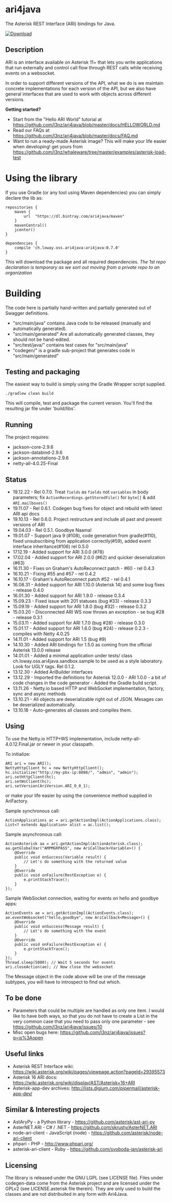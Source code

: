 ari4java
========

The Asterisk REST Interface (ARI) bindings for Java.

[![Download](https://api.bintray.com/packages/ari4java/maven/ari4java/images/download.png)](https://bintray.com/ari4java/maven/ari4java/_latestVersion)

Description
-----------

ARI is an interface available on Asterisk 11+ that lets you write applications
that run externally and control call flow through REST calls while receiving
events on a websocket.

In order to support different versions of the API, what we do is we maintain concrete implementations
for each version of the API, but we also have general interfaces that are used to work with objects
across different versions.

**Getting started?**

* Start from the "Hello ARI World" tutorial at https://github.com/l3nz/ari4java/blob/master/docs/HELLOWORLD.md
* Read our FAQs at https://github.com/l3nz/ari4java/blob/master/docs/FAQ.md
* Want to run a ready-made Asterisk image? This will make your life easier when developing! get
  yours from https://github.com/l3nz/whaleware/tree/master/examples/asterisk-load-test


Using the library
=================

If you use Gradle (or any tool using Maven dependencies) you can simply declare the lib as:

    repositories {
        maven {
            url  "https://dl.bintray.com/ari4java/maven" 
        }
        mavenCentral()
        jcenter()
    }
    
    dependencies {
        compile 'ch.loway.oss.ari4java:ari4java:0.7.0'
    }

This will download the package and all required dependencies.
*The 1st repo declaration is temporary as we sort out moving from a private repo to an organization*

Building
========

The code here is partially hand-written and partially generated out of Swagger definitions.

* "src/main/java" contains Java code to be released (manually and automatically generated). 
* "src/main/generated" Are all automatically generated classes, they should not be hand-edited. 
* "src/test/java/" contains test cases for "src/main/java"
* "codegen/" is a gradle sub-project that generates code in "src/main/generated"


Testing and packaging
---------------------

The easiest way to build is simply using the Gradle Wrapper script supplied.

    ./gradlew clean build

This will compile, test and package the current version.
You'll find the resulting jar file under 'build/libs'.

Running
-------

The project requires:

- jackson-core-2.9.6
- jackson-databind-2.9.6
- jackson-annotations-2.9.6
- netty-all-4.0.25-Final

Status
------

* 19.12.22 - Rel 0.7.0. Treat `fields` as `fields` not `variables` in body parameters; fix `ActionRecordings.getStoredFile()` for `byte[]` & add `ARI.mailboxes()`
* 19.11.07 - Rel 0.6.1. Codegen bug fixes for object and rebuild with latest ARI api docs
* 19.10.13 - Rel 0.6.0. Project restructure and include all past and present versions of ARI
* 19.04.03 - Rel 0.5.1. Goodbye Naama!
* 19.01.07 - Support java 9 (#108), code generation from gradle(#110), fixed unsubscribing from application correctly(#59), added event interface inheritance(#106) rel 0.5.0
* 17.12.19 - Added support for ARI 3.0.0 (#78)
* 17.02.04 - Added support for ARI 2.0.0 (#62) and quicker deserialization (#63)
* 16.11.30 - Fixes on Graham's AutoReconnect patch - #60 - rel 0.4.3 
* 16.10.21 - Fixing #55 and #57 - rel 0.4.2
* 16.10.17 - Graham's AutoReconnect patch #52 - rel 0.4.1
* 16.08.31 - Added support for ARI 1.10.0 (Asterisk 14) and some bug fixes - release 0.4.0
* 16.01.30 - Added support for ARI 1.9.0 - release 0.3.4
* 15.09.23 - Fixed issue with 201 statuses (bug #33) - release 0.3.3
* 15.09.19 - Added support for ARI 1.8.0 (bug #32) - release 0.3.2
* 15.03.20 - Disconnected ARI WS now throws an exception - se bug #28 - release 0.3.1
* 15.03.11 - Added support for ARI 1.7.0 (bug #28) - release 0.3.0
* 15.01.17 - Added support for ARI 1.6.0 (bug #24) - release 0.2.3 - compiles with Netty 4.0.25
* 14.11.01 - Added support for ARI 1.5 (bug #9)
* 14.10.30 - Added ARI bindings for 1.5.0 as coming from the official Asterisk 13.0.0 release
* 14.01.01 - Added a minimal application under tests/ class ch.loway.oss.ari4java.sandbox.sample to be used as a style laboratory. Look for UGLY tags. Rel 0.1.2.
* 13.12.30 - Added AriBuilder interfaces
* 13.12.29 - Imported the definitions for Asterisk 12.0.0 - ARI 1.0.0 - a bit of code changes in the code generator - Added the Gradle build script.
* 13.11.26 - Netty.io based HTTP and WebSocket implementation, factory, sync and async methods
* 13.10.21 - All objects are deserializable right out of JSON. Mesages can be deserialized automatically.
* 13.10.18 - Auto-generates all classes and compiles them.


Using
-----

To use the Netty.io HTTP+WS implementation, include netty-all-4.0.12.Final.jar or newer in your classpath.

To initialize:

    ARI ari = new ARI();
    NettyHttpClient hc = new NettyHttpClient();
    hc.initialize("http://my-pbx-ip:8088/", "admin", "admin");
    ari.setHttpClient(hc);
    ari.setWsClient(hc);
    ari.setVersion(AriVersion.ARI_0_0_1);

or make your life easier by using the convenience method supplied in AriFactory.

Sample synchronous call:

    ActionApplications ac = ari.getActionImpl(ActionApplications.class);
    List<? extends Application> alist = ac.list();

Sample asynchronous call:

    ActionAsterisk aa = ari.getActionImpl(ActionAsterisk.class);
    aa.getGlobalVar("AMPMGRPASS", new AriCallback<Variable>() {
        @Override
        public void onSuccess(Variable result) {
            // Let's do something with the returned value
        }
        @Override
        public void onFailure(RestException e) {
            e.printStackTrace();
        }
    });

Sample WebSocket connection, waiting for events on hello and goodbye apps:

    ActionEvents ae = ari.getActionImpl(ActionEvents.class);
    ae.eventWebsocket("hello,goodbye", new AriCallback<Message>() {
        @Override
        public void onSuccess(Message result) {
            // Let's do something with the event
        }
        @Override
        public void onFailure(RestException e) {
            e.printStackTrace();
        }
    });
    Thread.sleep(5000); // Wait 5 seconds for events
    ari.closeAction(ae); // Now close the websocket

The Message object in the code above will be one of the message subtypes, 
you will have to introspect to find out which. 

To be done
----------

* Parameters that could be multiple are handled as only one item. I would like to have 
  both ways, so that you do not have to create a List in the very common case that 
  you need to pass only one parameter - see https://github.com/l3nz/ari4java/issues/10
* Misc open bugs here: https://github.com/l3nz/ari4java/issues?q=is%3Aopen


Useful links
------------

* Asterisk REST Interface wiki: https://wiki.asterisk.org/wiki/pages/viewpage.action?pageId=29395573
* Asterisk 16 ARI docs: https://wiki.asterisk.org/wiki/display/AST/Asterisk+16+ARI
* Asterisk-app-dev archives: http://lists.digium.com/pipermail/asterisk-app-dev/


Similar & Interesting projects
------------------------------

* AstAryPy - a Python library - https://github.com/asterisk/ast-ari-py
* AsterNET.ARI	- C# / .NET - https://github.com/skrusty/AsterNET.ARI
* node-ari-client - JavaScript (node) - https://github.com/asterisk/node-ari-client
* phpari - PHP - http://www.phpari.org/
* asterisk-ari-client - Ruby - https://github.com/svoboda-jan/asterisk-ari


Licensing
---------

The library is released under the GNU LGPL (see LICENSE file).
Files under codegen-data come from the Asterisk project and are licensed under the GPLv2 (see LICENSE.asterisk file therein).
They are only used to build the classes and are not distribuited in any form with Ari4Java.

